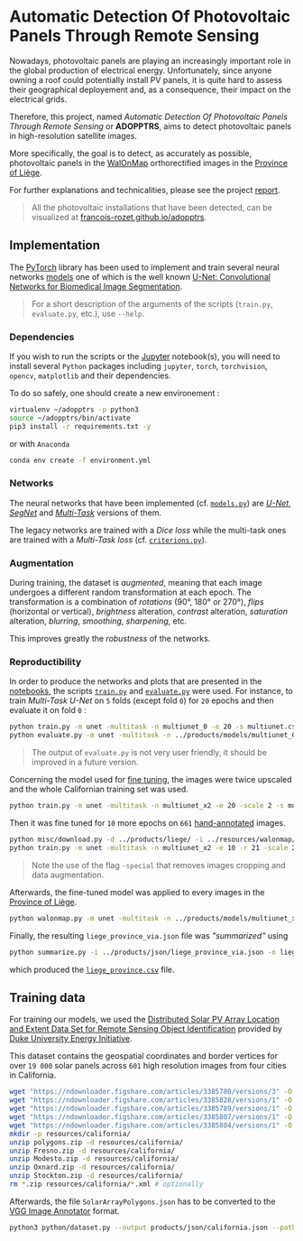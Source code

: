 # Automatic Detection Of Photovoltaic Panels Through Remote Sensing

Nowadays, photovoltaic panels are playing an increasingly important role in the global production of electrical energy. Unfortunately, since anyone owning a roof could potentially install PV panels, it is quite hard to assess their geographical deployement and, as a consequence, their impact on the electrical grids.

Therefore, this project, named *Automatic Detection Of Photovoltaic Panels Through Remote Sensing* or **ADOPPTRS**, aims to detect photovoltaic panels in high-resolution satellite images.

More specifically, the goal is to detect, as accurately as possible, photovoltaic panels in the [WalOnMap][walonmap] orthorectified images in the [Province of Liège](resources/walonmap/liege_province.geojson).

For further explanations and technicalities, please see the project [report](latex/main.pdf).

> All the photovoltaic installations that have been detected, can be visualized at [francois-rozet.github.io/adopptrs](https://francois-rozet.github.io/adopptrs/).

## Implementation

The [PyTorch](https://pytorch.org/) library has been used to implement and train several neural networks [models](python/models.py) one of which is the well known [U-Net: Convolutional Networks for Biomedical Image Segmentation](https://arxiv.org/abs/1505.04597).

> For a short description of the arguments of the scripts (`train.py`, `evaluate.py`, etc.), use `--help`.

### Dependencies

If you wish to run the scripts or the [Jupyter](https://jupyter.org/) notebook(s), you will need to install several `Python` packages including `jupyter`, `torch`, `torchvision`, `opencv`, `matplotlib` and their dependencies.

To do so safely, one should create a new environement :

```bash
virtualenv ~/adopptrs -p python3
source ~/adopptrs/bin/activate
pip3 install -r requirements.txt -y
```

or with `Anaconda`

```bash
conda env create -f environment.yml
```

### Networks

The neural networks that have been implemented (cf. [`models.py`](python/models.py)) are [*U-Net*](https://arxiv.org/abs/1505.04597), [*SegNet*](https://arxiv.org/abs/1511.00561) and [*Multi-Task*](https://arxiv.org/abs/1709.05932) versions of them.

The legacy networks are trained with a *Dice loss* while the multi-task ones are trained with a *Multi-Task loss* (cf. [`criterions.py`](python/criterions.py)).

### Augmentation

During training, the dataset is *augmented*, meaning that each image undergoes a different random transformation at each epoch. The transformation is a combination of *rotations* (90°, 180° or 270°), *flips* (horizontal or vertical), *brightness* alteration, *contrast* alteration, *saturation* alteration, *blurring*, *smoothing*, *sharpening*, etc.

This improves greatly the *robustness* of the networks.

### Reproductibility

In order to produce the networks and plots that are presented in the [notebooks](notebooks/), the scripts [`train.py`](python/train.py) and [`evaluate.py`](python/evaluate.py) were used. For instance, to train *Multi-Task U-Net* on `5` folds (except fold `0`) for `20` epochs and then evaluate it on fold `0` :

```bash
python train.py -m unet -multitask -n multiunet_0 -e 20 -s multiunet.csv -k 5 -f 0
python evaluate.py -m unet -multitask -n ../products/models/multiunet_0_020.pth -k 5 -f 0
```

> The output of `evaluate.py` is not very user friendly, it should be improved in a future version.

Concerning the model used for [fine tuning](notebooks/tuning.ipynb), the images were twice upscaled and the whole Californian training set was used.

```bash
python train.py -m unet -multitask -n multiunet_x2 -e 20 -scale 2 -s multiunet_x2.csv -k 0
```

Then it was fine tuned for `10` more epochs on `661` [hand-annotated](resources/walonmap/via_liege_city.json) images.

```bash
python misc/download.py -d ../products/liege/ -i ../resources/walonmap/via_liege_city.json
python train.py -m unet -multitask -n multiunet_x2 -e 10 -r 21 -scale 2 -batch 2 -special -p ../products/liege/ -i ../resources/walonmap/via_liege_city.json -s multiunet_x2.csv -k 0
```

> Note the use of the flag `-special` that removes images cropping and data augmentation.

Afterwards, the fine-tuned model was applied to every images in the [Province of Liège](resources/walonmap/liege_province.geojson).

```bash
python walonmap.py -m unet -multitask -n ../products/models/multiunet_x2_030.pth -p ../resources/walonmap/liege_province.geojson -o ../products/json/liege_province_via.json
```

Finally, the resulting `liege_province_via.json` file was *"summarized"* using

```bash
python summarize.py -i ../products/json/liege_province_via.json -o liege_province.csv
```

which produced the [`liege_province.csv`](docs/resources/csv/liege_province.csv) file.

## Training data

For training our models, we used the [Distributed Solar PV Array Location and Extent Data Set for Remote Sensing Object Identification][duke-dataset] provided by [Duke University Energy Initiative](https://energy.duke.edu/).

This dataset contains the geospatial coordinates and border vertices for over `19 000` solar panels across `601` high resolution images from four cities in California.

```bash
wget "https://ndownloader.figshare.com/articles/3385780/versions/3" -O polygons.zip
wget "https://ndownloader.figshare.com/articles/3385828/versions/1" -O Fresno.zip
wget "https://ndownloader.figshare.com/articles/3385789/versions/1" -O Modesto.zip
wget "https://ndownloader.figshare.com/articles/3385807/versions/1" -O Oxnard.zip
wget "https://ndownloader.figshare.com/articles/3385804/versions/1" -O Stockton.zip
mkdir -p resources/california/
unzip polygons.zip -d resources/california/
unzip Fresno.zip -d resources/california/
unzip Modesto.zip -d resources/california/
unzip Oxnard.zip -d resources/california/
unzip Stockton.zip -d resources/california/
rm *.zip resources/california/*.xml # optionally
```

Afterwards, the file `SolarArrayPolygons.json` has to be converted to the [VGG Image Annotator][via] format.

```bash
python3 python/dataset.py --output products/json/california.json --path resources/california/
```

[walonmap]: https://geoportail.wallonie.be/walonmap
[duke-dataset]: https://energy.duke.edu/content/distributed-solar-pv-array-location-and-extent-data-set-remote-sensing-object-identification
[via]: http://www.robots.ox.ac.uk/~vgg/software/via/
